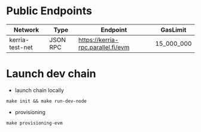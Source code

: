 # Public Endpoints

|Network |Type  | Endpoint| GasLimit
--- | --- | ---| ---
|kerria-test-net|JSON RPC|https://kerria-rpc.parallel.fi/evm| 15_000_000

# Launch dev chain

- launch chain locally 

```
make init && make run-dev-node
```

- provisioning

```
make provisioning-evm
```
